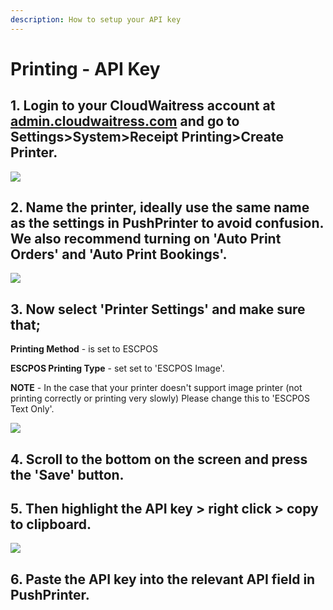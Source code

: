 ```yaml
---
description: How to setup your API key
---
```


# Printing - API Key

## 1. Login to your CloudWaitress account at [admin.cloudwaitress.com](https://admin.cloudwaitress.com/login?redirect=%2F) and go to Settings&gt;System&gt;Receipt Printing&gt;Create Printer.

![](../.gitbook/assets/1-create-printer.png)

## 2. Name the printer, ideally use the same name as the settings in PushPrinter to avoid confusion. We also recommend turning on 'Auto Print Orders' and 'Auto Print Bookings'.

![](../.gitbook/assets/untitled%20%282%29.png)

## 3. Now select 'Printer Settings' and make sure that;

**Printing Method** - is set to ESCPOS

**ESCPOS Printing Type** - set set to 'ESCPOS Image'.

**NOTE** - In the case that your printer doesn't support image printer \(not printing correctly or printing very slowly\) Please change this to 'ESCPOS Text Only'.

![](../.gitbook/assets/untitled-1%20%282%29.png)

## 4. Scroll to the bottom on the screen and press the 'Save' button.

## 5. Then highlight the API key &gt; right click &gt; copy to clipboard.

![](../.gitbook/assets/untitled-2%20%283%29.png)

## 6. Paste the API key into the relevant API field in PushPrinter.

